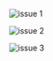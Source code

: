 ![issue 1](https://github.com/MusaPolka/AkvelonInternship/week3/DownloaderTask/img/master/issue.png?raw=true)

![issue 2](https://github.com/MusaPolka/AkvelonInternship/week3/DownloaderTask/img/master/issue1.png?raw=true)

![issue 3](https://github.com/MusaPolka/AkvelonInternship/week3/DownloaderTask/img/master/issue2.png?raw=true)
